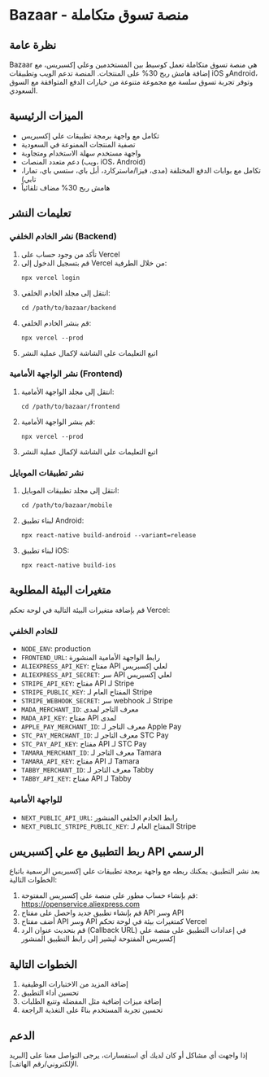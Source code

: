 # Bazaar - منصة تسوق متكاملة

## نظرة عامة
Bazaar هي منصة تسوق متكاملة تعمل كوسيط بين المستخدمين وعلي إكسبريس، مع إضافة هامش ربح 30% على المنتجات. المنصة تدعم الويب وتطبيقات iOS وAndroid، وتوفر تجربة تسوق سلسة مع مجموعة متنوعة من خيارات الدفع المتوافقة مع السوق السعودي.

## الميزات الرئيسية
- تكامل مع واجهة برمجة تطبيقات علي إكسبريس
- تصفية المنتجات الممنوعة في السعودية
- واجهة مستخدم سهلة الاستخدام ومتجاوبة
- دعم متعدد المنصات (ويب، iOS، Android)
- تكامل مع بوابات الدفع المختلفة (مدى، فيزا/ماستركارد، أبل باي، ستسي باي، تمارا، تابي)
- هامش ربح 30% مضاف تلقائياً

## تعليمات النشر

### نشر الخادم الخلفي (Backend)
1. تأكد من وجود حساب على Vercel
2. قم بتسجيل الدخول إلى Vercel من خلال الطرفية:
   ```
   npx vercel login
   ```
3. انتقل إلى مجلد الخادم الخلفي:
   ```
   cd /path/to/bazaar/backend
   ```
4. قم بنشر الخادم الخلفي:
   ```
   npx vercel --prod
   ```
5. اتبع التعليمات على الشاشة لإكمال عملية النشر

### نشر الواجهة الأمامية (Frontend)
1. انتقل إلى مجلد الواجهة الأمامية:
   ```
   cd /path/to/bazaar/frontend
   ```
2. قم بنشر الواجهة الأمامية:
   ```
   npx vercel --prod
   ```
3. اتبع التعليمات على الشاشة لإكمال عملية النشر

### نشر تطبيقات الموبايل
1. انتقل إلى مجلد تطبيقات الموبايل:
   ```
   cd /path/to/bazaar/mobile
   ```
2. لبناء تطبيق Android:
   ```
   npx react-native build-android --variant=release
   ```
3. لبناء تطبيق iOS:
   ```
   npx react-native build-ios
   ```

## متغيرات البيئة المطلوبة
قم بإضافة متغيرات البيئة التالية في لوحة تحكم Vercel:

### للخادم الخلفي
- `NODE_ENV`: production
- `FRONTEND_URL`: رابط الواجهة الأمامية المنشورة
- `ALIEXPRESS_API_KEY`: مفتاح API لعلي إكسبريس
- `ALIEXPRESS_API_SECRET`: سر API لعلي إكسبريس
- `STRIPE_API_KEY`: مفتاح API لـ Stripe
- `STRIPE_PUBLIC_KEY`: المفتاح العام لـ Stripe
- `STRIPE_WEBHOOK_SECRET`: سر webhook لـ Stripe
- `MADA_MERCHANT_ID`: معرف التاجر لمدى
- `MADA_API_KEY`: مفتاح API لمدى
- `APPLE_PAY_MERCHANT_ID`: معرف التاجر لـ Apple Pay
- `STC_PAY_MERCHANT_ID`: معرف التاجر لـ STC Pay
- `STC_PAY_API_KEY`: مفتاح API لـ STC Pay
- `TAMARA_MERCHANT_ID`: معرف التاجر لـ Tamara
- `TAMARA_API_KEY`: مفتاح API لـ Tamara
- `TABBY_MERCHANT_ID`: معرف التاجر لـ Tabby
- `TABBY_API_KEY`: مفتاح API لـ Tabby

### للواجهة الأمامية
- `NEXT_PUBLIC_API_URL`: رابط الخادم الخلفي المنشور
- `NEXT_PUBLIC_STRIPE_PUBLIC_KEY`: المفتاح العام لـ Stripe

## ربط التطبيق مع علي إكسبريس API الرسمي
بعد نشر التطبيق، يمكنك ربطه مع واجهة برمجة تطبيقات علي إكسبريس الرسمية باتباع الخطوات التالية:

1. قم بإنشاء حساب مطور على منصة علي إكسبريس المفتوحة: https://openservice.aliexpress.com
2. قم بإنشاء تطبيق جديد واحصل على مفتاح API وسر API
3. أضف مفتاح API وسر API كمتغيرات بيئة في لوحة تحكم Vercel
4. قم بتحديث عنوان الرد (Callback URL) في إعدادات التطبيق على منصة علي إكسبريس المفتوحة ليشير إلى رابط التطبيق المنشور

## الخطوات التالية
1. إضافة المزيد من الاختبارات الوظيفية
2. تحسين أداء التطبيق
3. إضافة ميزات إضافية مثل المفضلة وتتبع الطلبات
4. تحسين تجربة المستخدم بناءً على التغذية الراجعة

## الدعم
إذا واجهت أي مشاكل أو كان لديك أي استفسارات، يرجى التواصل معنا على [البريد الإلكتروني/رقم الهاتف].
